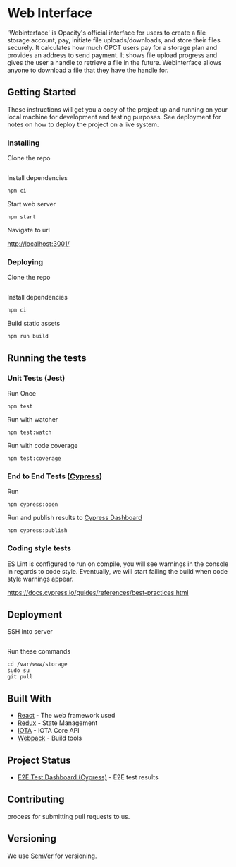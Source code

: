 # Web Interface

'Webinterface' is Opacity's official interface for users to create a file storage account, pay, initiate file uploads/downloads, and store their files securely. It calculates how much OPCT users pay for a storage plan and provides an address to send payment. It shows file upload progress and gives the user a handle to retrieve a file in the future. Webinterface allows anyone to download a file that they have the handle for.

## Getting Started

These instructions will get you a copy of the project up and running on your local machine for development and testing purposes. See deployment for notes on how to deploy the project on a live system.

### Installing

Clone the repo

```
```

Install dependencies

```
npm ci
```

Start web server

```
npm start
```

Navigate to url

[http://localhost:3001/](http://localhost:3001/)

### Deploying

Clone the repo

```

```

Install dependencies

```
npm ci
```

Build static assets

```
npm run build
```

## Running the tests

### Unit Tests (Jest)

Run Once

```
npm test
```

Run with watcher

```
npm test:watch
```

Run with code coverage

```
npm test:coverage
```

### End to End Tests ([Cypress](https://www.cypress.io/))

Run

```
npm cypress:open
```

Run and publish results to [Cypress Dashboard](https://dashboard.cypress.io/#/projects/runs)

```
npm cypress:publish
```

### Coding style tests

ES Lint is configured to run on compile, you will see warnings in the console in regards to code style. Eventually, we will start failing the build when code style warnings appear.

https://docs.cypress.io/guides/references/best-practices.html

## Deployment



SSH into server

```

```

Run these commands

```
cd /var/www/storage
sudo su
git pull
```

## Built With

- [React](https://reactjs.org/) - The web framework used
- [Redux](https://redux.js.org/) - State Management
- [IOTA](https://github.com/iotaledger/iota.lib.js/) - IOTA Core API
- [Webpack](https://webpack.js.org/) - Build tools

## Project Status

- [E2E Test Dashboard (Cypress)](https://www.cypress.io/) - E2E test results

## Contributing
process for submitting pull requests to us.

## Versioning

We use [SemVer](http://semver.org/) for versioning.

